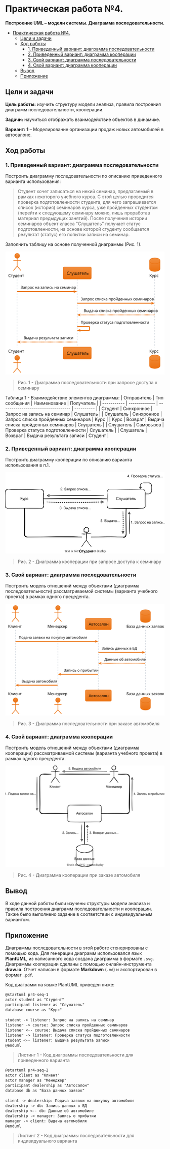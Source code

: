 # Практическая работа №4.
**Построение UML – модели системы. Диаграмма последовательности.**

- [Практическая работа №4.](#практическая-работа-4)
  - [Цели и задачи](#цели-и-задачи)
  - [Ход работы](#ход-работы)
    - [1. Приведенный вариант: диаграмма последовательности](#1-приведенный-вариант-диаграмма-последовательности)
    - [2. Приведенный вариант: диаграмма кооперации](#2-приведенный-вариант-диаграмма-кооперации)
    - [3. Свой вариант: диаграмма последовательности](#3-свой-вариант-диаграмма-последовательности)
    - [4. Свой вариант: диаграмма кооперации](#4-свой-вариант-диаграмма-кооперации)
  - [Вывод](#вывод)
  - [Приложение](#приложение)

## Цели и задачи

**Цель работы:**
изучить структуру модели анализа, правила построения диаграмм последовательности, кооперации.

**Задачи:**
научиться отображать взаимодействие объектов в динамике.

**Вариант: 1**
– Моделирование организации продаж новых автомобилей в автосалоне.

## Ход работы
### 1. Приведенный вариант: диаграмма последовательности
Построить диаграмму последовательности по описанию приведенного варианта использования:

> Студент хочет записаться на некий семинар, предлагаемый в рамках некоторого учебного курса. С этой целью проводится проверка подготовленности студента, для чего запрашивается список (история) семинаров курса, уже пройденных студентом (перейти к следующему семинару можно, лишь проработав материал предыдущих занятий). После получения истории семинаров объект класса "Слушатель" получает статус подготовленности, на основе которой студенту сообщается результат (статус) его попытки записи на семинар.

Заполнить таблицу на основе полученной диаграммы (Рис. 1).

![seq diag 1](../images/pr4-seq-1.svg)
> Рис. 1 - Диаграмма последовательности при запросе доступа к семинару

Таблица 1 - Взаимодействие элементов диаграммы:
| Отправитель | Тип сообщения | Наименование                       | Получатель |
| ----------- | ------------- | ---------------------------------- | ---------- |
| Студент     | Синхронное    | Запрос на запись на семинар        | Слушатель  |
| Слушатель   | Синхронное    | Запрос списка пройденных семинаров | Курс       |
| Курс        | Возврат       | Выдача списка пройденных семинаров | Слушатель  |
| Слушатель   | Самовызов     | Проверка статуса подготовленности  | Слушатель  |
| Слушатель   | Возврат       | Выдача результата записи           | Студент    |

### 2. Приведенный вариант: диаграмма кооперации
Построить диаграмму кооперации по описанию варианта использования в п.1.

![collab diag 1](../images/pr4-collab-1.svg)
> Рис. 2 - Диаграмма кооперации при запросе доступа к семинару

### 3. Свой вариант: диаграмма последовательности
Построить модель отношений между объектами (диаграмма последовательности) рассматриваемой системы (варианта учебного проекта) в рамках одного прецедента.

![seq diag 2](../images/pr4-seq-2.svg)
> Рис. 3 - Диаграмма последовательности при заказе автомобиля

### 4. Свой вариант: диаграмма кооперации
Построить модель отношений между объектами (диаграмма кооперации) рассматриваемой системы (варианта учебного проекта) в рамках одного прецедента.

![collab diag 2](../images/pr4-collab-2.svg)
> Рис. 4 - Диаграмма кооперации при заказе автомобиля

## Вывод
В ходе данной работы были изучены структуры модели анализа и правила построения диаграмм последовательности и кооперации. Также было выполнено задание в соответствии с индивидуальным вариантом.

## Приложение
Диаграммы последовательности в этой работе сгенерированы с помощью кода.
Для генерации диаграмм использовался язык **PlantUML**, из написанного кода создана диаграмма в формате `.svg`.
Диаграммы кооперации сделаны с помощью онлайн-инструмента **draw.io**.
Отчет написан в формате **Markdown** (`.md`) и экспортирован в формат `.pdf`.

Код диаграмм на языке PlantUML приведен ниже:
```plantuml
@startuml pr4-seq-1
actor student as "Студент"
participant listener as "Слушатель"
database course as "Курс"

student -> listener: Запрос на запись на семинар
listener -> course: Запрос списка пройденных семинаров
listener <-- course: Выдача списка пройденных семинаров
listener -> listener: Проверка статуса подготовленности
student <-- listener: Выдача результата записи
@enduml
```
> Листинг 1 - Код диаграммы последовательности для приведенного варианта

```plantuml
@startuml pr4-seq-2
actor client as "Клиент"
actor manager as "Менеджер"
participant dealership as "Автосалон"
database db as "База данных заявок"

client -> dealership: Подача заявки на покупку автомобиля
dealership -> db: Запись данных в БД
dealership <-- db: Данные об автомобиле
dealership -> manager: Запись о прибытии
manager -> client: Выдача автомобиля
@enduml
```
> Листинг 2 - Код диаграммы последовательности для индивидуального варианта
